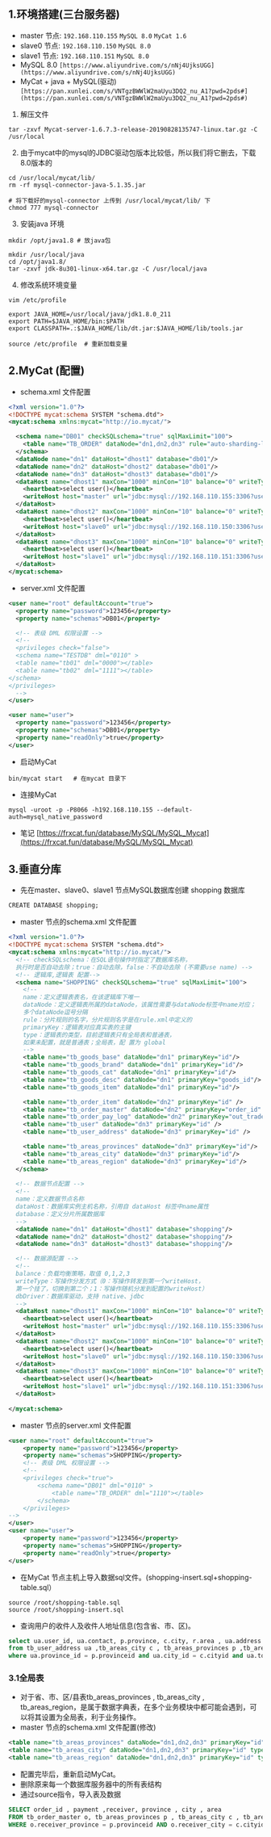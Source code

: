 <a name="MVCbX"></a>
## 1.环境搭建(三台服务器)
- master 节点: `192.168.110.155` `MySQL 8.0` `MyCat 1.6`
- slave0 节点: `192.168.110.150` `MySQL 8.0`
- slave1 节点: `192.168.110.151` `MySQL 8.0`
- MySQL  8.0  `[https://www.aliyundrive.com/s/nNj4UjksUGG](https://www.aliyundrive.com/s/nNj4UjksUGG)`
- MyCat + java + MySQL(驱动) `[https://pan.xunlei.com/s/VNTgzBWWlW2maUyu3DQ2_nu_A1?pwd=2pds#](https://pan.xunlei.com/s/VNTgzBWWlW2maUyu3DQ2_nu_A1?pwd=2pds#)`
1. 解压文件
```
tar -zxvf Mycat-server-1.6.7.3-release-20190828135747-linux.tar.gz -C /usr/local
```

2. 由于mycat中的mysql的JDBC驱动包版本比较低，所以我们将它删去，下载8.0版本的
```
cd /usr/local/mycat/lib/
rm -rf mysql-connector-java-5.1.35.jar

# 将下载好的mysql-connector 上传到 /usr/local/mycat/lib/ 下
chmod 777 mysql-connector  
```

3. 安装java 环境
```
mkdir /opt/java1.8 # 放java包

mkdir /usr/local/java
cd /opt/java1.8/
tar -zxvf jdk-8u301-linux-x64.tar.gz -C /usr/local/java

```

4. 修改系统环境变量
```
vim /etc/profile

export JAVA_HOME=/usr/local/java/jdk1.8.0_211
export PATH=$JAVA_HOME/bin:$PATH
export CLASSPATH=.:$JAVA_HOME/lib/dt.jar:$JAVA_HOME/lib/tools.jar

source /etc/profile  # 重新加载变量
```
<a name="QGTVN"></a>
## 2.MyCat (配置)

- schema.xml 文件配置
```xml
<?xml version="1.0"?>
<!DOCTYPE mycat:schema SYSTEM "schema.dtd">
<mycat:schema xmlns:mycat="http://io.mycat/">

  <schema name="DB01" checkSQLschema="true" sqlMaxLimit="100">
    <table name="TB_ORDER" dataNode="dn1,dn2,dn3" rule="auto-sharding-long"/>
  </schema>
  <dataNode name="dn1" dataHost="dhost1" database="db01"/>
  <dataNode name="dn2" dataHost="dhost2" database="db01"/>
  <dataNode name="dn3" dataHost="dhost3" database="db01"/>
  <dataHost name="dhost1" maxCon="1000" minCon="10" balance="0" writeType="0" dbType="mysql" dbDriver="jdbc" switchType="1" slaveThreshold="100">
    <heartbeat>select user()</heartbeat>
    <writeHost host="master" url="jdbc:mysql://192.168.110.155:3306?useSSL=false&amp;serverTimezone=Asia/Shanghai&amp;characterEncoding=utf8" user="root" password="123456"/>
  </dataHost>
  <dataHost name="dhost2" maxCon="1000" minCon="10" balance="0" writeType="0" dbType="mysql" dbDriver="jdbc" switchType="1" slaveThreshold="100">
    <heartbeat>select user()</heartbeat>
    <writeHost host="slave0" url="jdbc:mysql://192.168.110.150:3306?useSSL=false&amp;serverTimezone=Asia/Shanghai&amp;characterEncoding=utf8" user="root" password="123456"/>
  </dataHost>
  <dataHost name="dhost3" maxCon="1000" minCon="10" balance="0" writeType="0" dbType="mysql" dbDriver="jdbc" switchType="1" slaveThreshold="100">
    <heartbeat>select user()</heartbeat>
    <writeHost host="slave1" url="jdbc:mysql://192.168.110.151:3306?useSSL=false&amp;serverTimezone=Asia/Shanghai&amp;characterEncoding=utf8" user="root" password="123456"/>
  </dataHost>
</mycat:schema>

```

- server.xml 文件配置
```xml
<user name="root" defaultAccount="true">
  <property name="password">123456</property>
  <property name="schemas">DB01</property>

  <!-- 表级 DML 权限设置 -->
  <!--            
  <privileges check="false">
  <schema name="TESTDB" dml="0110" >
  <table name="tb01" dml="0000"></table>
  <table name="tb02" dml="1111"></table>
</schema>
</privileges>           
  -->
</user>

<user name="user">
  <property name="password">123456</property>
  <property name="schemas">DB01</property>
  <property name="readOnly">true</property>
</user>

```

- 启动MyCat
```
bin/mycat start   # 在mycat 目录下
```

- 连接MyCat
```
mysql -uroot -p -P8066 -h192.168.110.155 --default-auth=mysql_native_password
```

- 笔记 [https://frxcat.fun/database/MySQL/MySQL_Mycat](https://frxcat.fun/database/MySQL/MySQL_Mycat)

<a name="dPERU"></a>
## 3.垂直分库

- 先在master、slave0、slave1 节点MySQL数据库创建 shopping 数据库
```xml
CREATE DATABASE shopping;
```

- master 节点的schema.xml 文件配置
```xml
<?xml version="1.0"?>
<!DOCTYPE mycat:schema SYSTEM "schema.dtd">
<mycat:schema xmlns:mycat="http://io.mycat/">
  <!-- checkSQLschema：在SQL语句操作时指定了数据库名称，
  执行时是否自动去除；true：自动去除，false：不自动去除 (不需要use name) -->
  <!-- 逻辑库,逻辑表 配置-->
  <schema name="SHOPPING" checkSQLschema="true" sqlMaxLimit="100">
    <!--  
    name：定义逻辑表表名，在该逻辑库下唯一
    dataNode：定义逻辑表所属的dataNode，该属性需要与dataNode标签中name对应；
    多个dataNode逗号分隔
    rule：分片规则的名字，分片规则名字是在rule.xml中定义的
    primaryKey：逻辑表对应真实表的主键
    type：逻辑表的类型，目前逻辑表只有全局表和普通表，
    如果未配置，就是普通表；全局表，配 置为 global
    -->
    <table name="tb_goods_base" dataNode="dn1" primaryKey="id"/>
    <table name="tb_goods_brand" dataNode="dn1" primaryKey="id"/>
    <table name="tb_goods_cat" dataNode="dn1" primaryKey="id"/>
    <table name="tb_goods_desc" dataNode="dn1" primaryKey="goods_id"/>
    <table name="tb_goods_item" dataNode="dn1" primaryKey="id"/>

    <table name="tb_order_item" dataNode="dn2" primaryKey="id" />
    <table name="tb_order_master" dataNode="dn2" primaryKey="order_id" />
    <table name="tb_order_pay_log" dataNode="dn2" primaryKey="out_trade_no" />
    <table name="tb_user" dataNode="dn3" primaryKey="id" />
    <table name="tb_user_address" dataNode="dn3" primaryKey="id" />

    <table name="tb_areas_provinces" dataNode="dn3" primaryKey="id"/>
    <table name="tb_areas_city" dataNode="dn3" primaryKey="id"/>
    <table name="tb_areas_region" dataNode="dn3" primaryKey="id"/>
  </schema>
  
  <!-- 数据节点配置 -->
  <!-- 
  name：定义数据节点名称
  dataHost：数据库实例主机名称，引用自 dataHost 标签中name属性
  database：定义分片所属数据库
  -->
  <dataNode name="dn1" dataHost="dhost1" database="shopping"/>
  <dataNode name="dn2" dataHost="dhost2" database="shopping"/>
  <dataNode name="dn3" dataHost="dhost3" database="shopping"/>

  <!-- 数据源配置 -->
  <!-- 
  balance：负载均衡策略，取值 0,1,2,3
  writeType：写操作分发方式（0：写操作转发到第一个writeHost，
  第一个挂了，切换到第二个；1：写操作随机分发到配置的writeHost）
  dbDriver：数据库驱动，支持 native、jdbc
  -->
  <dataHost name="dhost1" maxCon="1000" minCon="10" balance="0" writeType="0" dbType="mysql" dbDriver="jdbc" switchType="1" slaveThreshold="100">
    <heartbeat>select user()</heartbeat>
    <writeHost host="master" url="jdbc:mysql://192.168.110.155:3306?useSSL=false&amp;serverTimezone=Asia/Shanghai&amp;characterEncoding=utf8" user="root" password="123456"/>
  </dataHost>
  <dataHost name="dhost2" maxCon="1000" minCon="10" balance="0" writeType="0" dbType="mysql" dbDriver="jdbc" switchType="1" slaveThreshold="100">
    <heartbeat>select user()</heartbeat>
    <writeHost host="slave0" url="jdbc:mysql://192.168.110.150:3306?useSSL=false&amp;serverTimezone=Asia/Shanghai&amp;characterEncoding=utf8" user="root" password="123456"/>
  </dataHost>
  <dataHost name="dhost3" maxCon="1000" minCon="10" balance="0" writeType="0" dbType="mysql" dbDriver="jdbc" switchType="1" slaveThreshold="100">
    <heartbeat>select user()</heartbeat>
    <writeHost host="slave1" url="jdbc:mysql://192.168.110.151:3306?useSSL=false&amp;serverTimezone=Asia/Shanghai&amp;characterEncoding=utf8" user="root" password="123456"/>
  </dataHost>
  
</mycat:schema>

```

- master 节点的server.xml 文件配置
```xml
<user name="root" defaultAccount="true">
	<property name="password">123456</property>
	<property name="schemas">SHOPPING</property>
	<!-- 表级 DML 权限设置 -->
	<!--
	<privileges check="true">
		<schema name="DB01" dml="0110" >
			<table name="TB_ORDER" dml="1110"></table>
		</schema>
	</privileges>
-->
</user>
<user name="user">
	<property name="password">123456</property>
	<property name="schemas">SHOPPING</property>
	<property name="readOnly">true</property>
</user>
```

- 在MyCat 节点主机上导入数据sql文件。(shopping-insert.sql+shopping-table.sql）
```
source /root/shopping-table.sql
source /root/shopping-insert.sql
```

- 查询用户的收件人及收件人地址信息(包含省、市、区)。
```sql
select ua.user_id, ua.contact, p.province, c.city, r.area , ua.address 
from tb_user_address ua ,tb_areas_city c , tb_areas_provinces p ,tb_areas_region r 
where ua.province_id = p.provinceid and ua.city_id = c.cityid and ua.town_id = r.areaid ;

```
<a name="eSbiV"></a>
### 3.1全局表

- 对于省、市、区/县表tb_areas_provinces , tb_areas_city , tb_areas_region，是属于数据字典表，在多个业务模块中都可能会遇到，可以将其设置为全局表，利于业务操作。
- master 节点的schema.xml 文件配置(修改)
```xml
<table name="tb_areas_provinces" dataNode="dn1,dn2,dn3" primaryKey="id" type="global"/>
<table name="tb_areas_city" dataNode="dn1,dn2,dn3" primaryKey="id" type="global"/>
<table name="tb_areas_region" dataNode="dn1,dn2,dn3" primaryKey="id" type="global"/>

```

- 配置完毕后，重新启动MyCat。
- 删除原来每一个数据库服务器中的所有表结构
- 通过source指令，导入表及数据
```sql
SELECT order_id , payment ,receiver, province , city , area 
FROM tb_order_master o, tb_areas_provinces p , tb_areas_city c , tb_areas_region r 
WHERE o.receiver_province = p.provinceid AND o.receiver_city = c.cityid AND o.receiver_region = r.areaid ;

```
